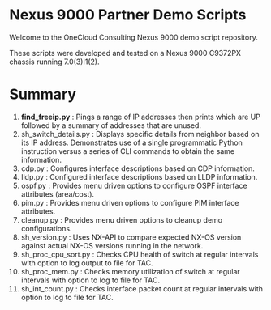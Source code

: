 Nexus 9000 Partner Demo Scripts
===============================
Welcome to the OneCloud Consulting Nexus 9000 demo script repository.

These scripts were developed and tested on a Nexus 9000 C9372PX chassis running 7.0(3)I1(2).

Summary
========
1. __find_freeip.py__ : Pings a range of IP addresses then prints which are UP followed by a summary of addresses that are unused.
2. sh_switch_details.py : Displays specific details from neighbor based on its IP address. Demonstrates use of a single programmatic Python instruction versus a series of CLI commands to obtain the same information.
3. cdp.py : Configures interface descriptions based on CDP information.
4. lldp.py : Configured interface descriptions based on LLDP information.
5. ospf.py : Provides menu driven options to configure OSPF interface attributes (area/cost).
6. pim.py : Provides menu driven options to configure PIM  interface attributes.
7. cleanup.py : Provides menu driven options to cleanup demo configurations.
8. sh_version.py : Uses NX-API to compare expected NX-OS version against actual NX-OS versions running in the network.
9. sh_proc_cpu_sort.py : Checks CPU health of switch at regular intervals with option to log output to file for TAC.
10. sh_proc_mem.py : Checks memory utilization of switch at regular intervals with option to log to file for TAC.
11. sh_int_count.py : Checks interface packet count at regular intervals with option to log to file for TAC.

